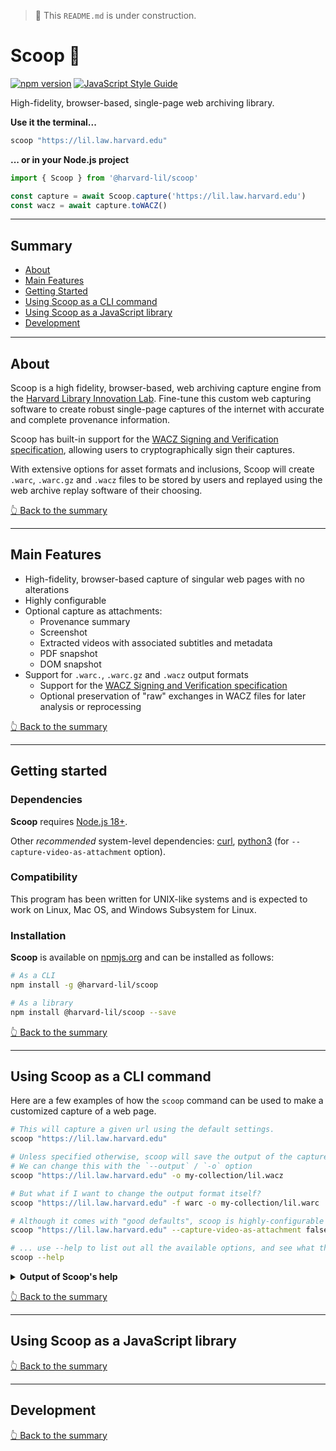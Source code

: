 > 🚧 This `README.md` is under construction.

# Scoop 🍨

[![npm version](https://badge.fury.io/js/@harvard-lil%2Fscoop.svg)](https://badge.fury.io/js/@harvard-lil%2Fscoop) [![JavaScript Style Guide](https://img.shields.io/badge/code_style-standard-brightgreen.svg)](https://standardjs.com)

High-fidelity, browser-based, single-page web archiving library. 

**Use it the terminal...**
```bash
scoop "https://lil.law.harvard.edu"
```

**... or in your Node.js project**
```javascript
import { Scoop } from '@harvard-lil/scoop'

const capture = await Scoop.capture('https://lil.law.harvard.edu')
const wacz = await capture.toWACZ()
```

---

## Summary
- [About](#about)
- [Main Features](#main-features)
- [Getting Started](#getting-started)
- [Using Scoop as a CLI command](#using-scoop-as-a-cli-command)
- [Using Scoop as a JavaScript library](#using-scoop-as-a-javascript-library)
- [Development](#development)

---

## About

Scoop is a high fidelity, browser-based, web archiving capture engine from the [Harvard Library Innovation Lab](https://lil.law.harvard.edu). 
Fine-tune this custom web capturing software to create robust single-page captures of the internet with accurate and complete provenance information. 

Scoop has built-in support for the [WACZ Signing and Verification specification](https://specs.webrecorder.net/wacz-auth/0.1.0/), 
allowing users to cryptographically sign their captures. 

With extensive options for asset formats and inclusions, Scoop will create `.warc`, `.warc.gz` and `.wacz` files to be stored by users and replayed using the web archive replay software of their choosing.


[👆 Back to the summary](#summary)

---

## Main Features
- High-fidelity, browser-based capture of singular web pages with no alterations
- Highly configurable
- Optional capture as attachments: 
  - Provenance summary
  - Screenshot
  - Extracted videos with associated subtitles and metadata
  - PDF snapshot
  - DOM snapshot
- Support for `.warc.`, `.warc.gz` and `.wacz` output formats
  - Support for the [WACZ Signing and Verification specification](https://specs.webrecorder.net/wacz-auth/0.1.0/)
  - Optional preservation of "raw" exchanges in WACZ files for later analysis or reprocessing

[👆 Back to the summary](#summary)

---

## Getting started

### Dependencies 
**Scoop** requires [Node.js 18+](https://nodejs.org/en/). 

Other _recommended_ system-level dependencies: [curl](https://curl.se/), [python3](https://www.python.org/) (for `--capture-video-as-attachment` option).

### Compatibility
This program has been written for UNIX-like systems and is expected to work on Linux, Mac OS, and Windows Subsystem for Linux.

### Installation

**Scoop** is available on [npmjs.org](https://www.npmjs.com/package/@harvard-lil/scoop) and can be installed as follows:
 
```bash
# As a CLI
npm install -g @harvard-lil/scoop

# As a library
npm install @harvard-lil/scoop --save
```

[👆 Back to the summary](#summary)

---

## Using Scoop as a CLI command

Here are a few examples of how the `scoop` command can be used to make a customized capture of a web page.

```bash
# This will capture a given url using the default settings.
scoop "https://lil.law.harvard.edu" 

# Unless specified otherwise, scoop will save the output of the capture as "./archive.wacz".
# We can change this with the `--output` / `-o` option
scoop "https://lil.law.harvard.edu" -o my-collection/lil.wacz

# But what if I want to change the output format itself?
scoop "https://lil.law.harvard.edu" -f warc -o my-collection/lil.warc

# Although it comes with "good defaults", scoop is highly-configurable ...
scoop "https://lil.law.harvard.edu" --capture-video-as-attachment false --screenshot false --capture-window-x 320 --capture-window-y 480 --capture-timeout 30000 --max-capture-size 100000 --signing-url "https://example.com/sign"

# ... use --help to list out all the available options, and see what the default are.
scoop --help
```

<details>
  <summary><strong>Output of Scoop's help</strong></summary>

```
Usage: scoop [options] <url>

🍨 High-fidelity, browser-based, single-page web archiving library.
More info: https://github.com/harvard-lil/scoop

Options:
  -v, --version                                   Display Scoop and Scoop CLI version.
  -o, --output <string>                           Output path. (default:
                                                  "./archive.wacz")
  -f, --format <string>                           Output format. (choices: "warc", "warc-gzipped", "wacz",
                                                  "wacz-with-raw", default: "wacz")
  --signing-url <string>                          Authsign-compatible endpoint for signing WACZ file.
  --signing-token <string>                        Authentication token to --signing-url, if needed.
  --screenshot <bool>                             Add screenshot step to capture? (choices: "true", "false", default:
                                                  "true")
  --pdf-snapshot <bool>                           Add PDF snapshot step to capture? (choices: "true", "false",
                                                  default: "false")
  --dom-snapshot <bool>                           Add DOM snapshot step to capture? (choices: "true", "false",
                                                  default: "false")
  --capture-video-as-attachment <bool>            Add capture video(s) as attachment(s) step to capture? (choices:
                                                  "true", "false", default: "true")
  --provenance-summary <bool>                     Add provenance summary to capture? (choices: "true", "false",
                                                  default: "true")
  --capture-timeout <number>                      Maximum time allocated to capture process before hard cut-off, in
                                                  ms. (default: 60000)
  --load-timeout <number>                         Max time Scoop will wait for the page to load, in ms. (default:
                                                  20000)
  --network-idle-timeout <number>                 Max time Scoop will wait for the in-browser networking tasks to
                                                  complete, in ms. (default: 20000)
  --behaviors-timeout <number>                    Max time Scoop will wait for the browser behaviors to complete, in
                                                  ms. (default: 20000)
  --capture-video-as-attachment-timeout <number>  Max time Scoop will wait for the video capture process to complete,
                                                  in ms. (default: 30000)
  --capture-window-x <number>                     Width of the browser window Scoop will open to capture, in pixels.
                                                  (default: 1600)
  --capture-window-y <number>                     Height of the browser window Scoop will open to capture, in pixels.
                                                  (default: 900)
  --max-capture-size <number>                     Size limit for the capture's exchanges list, in bytes. (default:
                                                  209715200)
  --auto-scroll <bool>                            Should Scoop try to scroll through the page? (choices: "true",
                                                  "false", default: "true")
  --auto-play-media <bool>                        Should Scoop try to autoplay `<audio>` and `<video>` tags? (choices:
                                                  "true", "false", default: "true")
  --grab-secondary-resources <bool>               Should Scoop try to download img srcsets and secondary stylesheets?
                                                  (choices: "true", "false", default: "true")
  --run-site-specific-behaviors <bool>            Should Scoop run site-specific capture behaviors? (via:
                                                  browsertrix-behaviors) (choices: "true", "false", default: "true")
  --headless <bool>                               Should Chrome run in headless mode? (choices: "true", "false",
                                                  default: "true")
  --user-agent-suffix <string>                    If provided, will be appended to Chrome's user agent. (default: "")
  --blocklist <string>                            If set, replaces Scoop's default list of url patterns and IP ranges
                                                  Scoop should not capture. Coma-separated. Example:
                                                  "/https?://localhost/,0.0.0.0/8,10.0.0.0".
  --intercepter <string>                          ScoopIntercepter class to be used to intercept network exchanges.
                                                  (default: "ScoopProxy")
  --proxy-host <string>                           Hostname to be used by Scoop's HTTP proxy. (default: "localhost")
  --proxy-port <string>                           Port to be used by Scoop's HTTP proxy. (default: 9000)
  --proxy-verbose <bool>                          Should Scoop's HTTP proxy output logs to the console? (choices:
                                                  "true", "false", default: "false")
  --public-ip-resolver-endpoint <string>          API endpoint to be used to resolve the client's IP address. Used in
                                                  the context of the provenance summary. (default:
                                                  "https://icanhazip.com")
  --yt-dlp-path <string>                          Path to the yt-dlp executable. Used for capturing videos. (default:
                                                  "./executables/yt-dlp")
  --log-level <string>                            Controls Scoop CLI's verbosity. (choices: "silent", "trace",
                                                  "debug", "info", "warn", "error", default: "info")
  -h, --help                                      Show options list.
```
</details>


[👆 Back to the summary](#summary)

---

## Using Scoop as a JavaScript library


[👆 Back to the summary](#summary)

---


## Development

[👆 Back to the summary](#summary)
